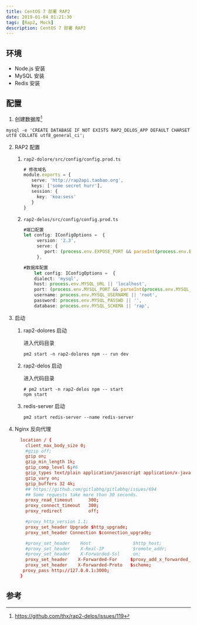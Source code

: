 ```yaml
---
title: CentOS 7 部署 RAP2
date: 2019-01-04 01:21:30
tags: [Rap2, Mock]
description: CentOS 7 部署 RAP2
---
```


## 环境

- Node.js 安装
- MySQL 安装
- Redis 安装

## 配置

1. 创建数据库[^1]

```shell
mysql -e 'CREATE DATABASE IF NOT EXISTS RAP2_DELOS_APP DEFAULT CHARSET utf8 COLLATE utf8_general_ci';
```

2. RAP2 配置

   1. `rap2-dolore/src/config/config.prod.ts`

      ```ts
      # 修改域名
      module.exports = {
         serve: 'http://rap2api.taobao.org',
         keys: ['some secret hurr'],
         session: {
           key: 'koa:sess'
         }
      }
      ```

   2. `rap2-delos/src/config/config.prod.ts`

      ```ts
      #端口配置
      let config: IConfigOptions =  {
           version: '2.3',
           serve: {
              port: (process.env.EXPOSE_PORT && parseInt(process.env.EXPOSE_PORT)) || 8088,
           },

      #数据库配置
          let config: IConfigOptions =  {
          dialect: 'mysql',
          host: process.env.MYSQL_URL || 'localhost',
          port: (process.env.MYSQL_PORT && parseInt(process.env.MYSQL_PORT)) || 3306,
          username: process.env.MYSQL_USERNAME || 'root',
          password: process.env.MYSQL_PASSWD || '',
          database: process.env.MYSQL_SCHEMA || 'rap',
      ```

3. 启动

   1. rap2-dolores 启动

      进入代码目录

        ```shell
        pm2 start -n rap2-dolores npm -- run dev
        ```

   2. rap2-delos 启动

      进入代码目录

       ```shell
       # pm2 start -n rap2-delos npm -- start
       npm start
       ```

   3. redis-server 启动

      ```shell
      pm2 start redis-server --name redis-server
      ```

4. Nginx 反向代理

   ```conf
     location / {
       client_max_body_size 0;
       #gzip off;
       gzip on;
       gzip_min_length 1k;
       gzip_comp_level 6;#6
       gzip_types text/plain application/javascript application/x-javascript text/css application/xml text/javascript application/x-httpd-php image/jpeg image/gif image/png application/vnd.ms-fontobject font/ttf font/opentype font/x-woff image/svg+xml;
       gzip_vary on;
       gzip_buffers 32 4k;
       ## https://github.com/gitlabhq/gitlabhq/issues/694
       ## Some requests take more than 30 seconds.
       proxy_read_timeout      300;
       proxy_connect_timeout   300;
       proxy_redirect          off;

       #proxy_http_version 1.1;
       proxy_set_header Upgrade $http_upgrade;
       proxy_set_header Connection $connection_upgrade;

       #proxy_set_header    Host                $http_host;
       #proxy_set_header    X-Real-IP           $remote_addr;
       #proxy_set_header    X-Forwarded-Ssl     on;
       proxy_set_header    X-Forwarded-For     $proxy_add_x_forwarded_for;
       proxy_set_header    X-Forwarded-Proto   $scheme;
      proxy_pass http://127.0.0.1:3000;
     }
   ```

## 参考

[^1]: https://github.com/thx/rap2-delos/issues/119

[1]: https://github.com/thx/rap2-delos "RAP2 ReadMe"

[2]: https://github.com/jawil/blog/issues/7 "Node进程管理器PM2使用"
